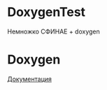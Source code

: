 # DoxygenTest

Немножко СФИНАЕ + doxygen

# Doxygen

[Документация](https://HankHenshaw.github.io/DoxygenTest/)